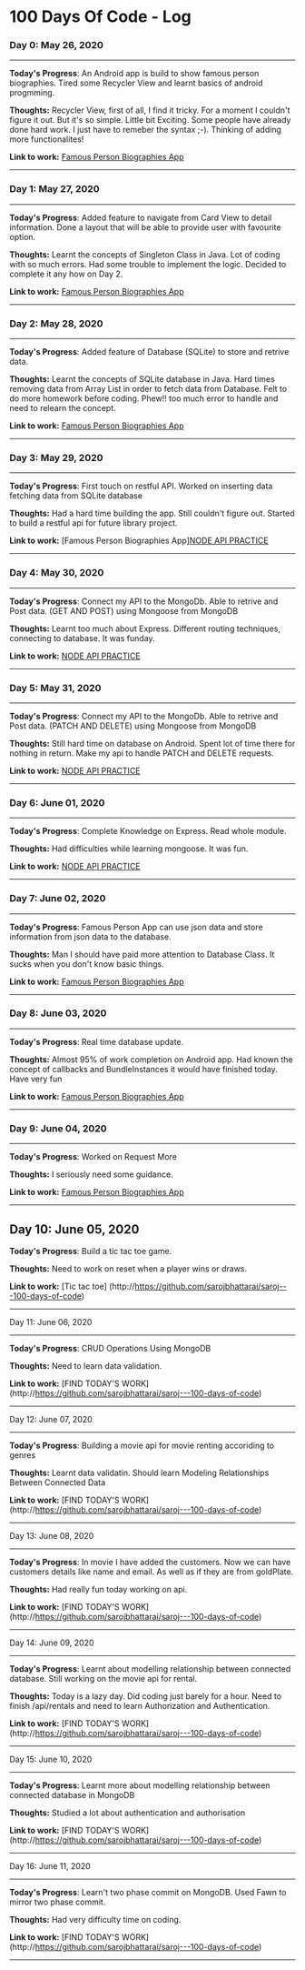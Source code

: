 # 100 Days Of Code - Log

### Day 0: May 26, 2020

----------------------------------------------------------------------------------------------------------------------------

**Today's Progress**: An Android app is build to show famous person biographies. Tired some Recycler View and learnt basics of android progmming.

**Thoughts:** Recycler View, first of all, I find it tricky. For a moment I couldn't figure it out. But it's so simple. Little bit Exciting. Some people have already done hard work. I just have to remeber the syntax ;-). Thinking of adding more functionalites! 

**Link to work:** [Famous Person Biographies App](http://https://github.com/sarojbhattarai/saroj---100-days-of-code/Famouspersonbiographies)

----------------------------------------------------------------------------------------------------------------------------



### Day 1: May 27, 2020

----------------------------------------------------------------------------------------------------------------------------

**Today's Progress**: Added feature to navigate from Card View to detail information. Done a layout that will be able to provide user with favourite option.

**Thoughts:** Learnt the concepts of Singleton Class in Java. Lot of coding with so much errors. Had some trouble to implement the logic. Decided to complete it any how on Day 2.

**Link to work:** [Famous Person Biographies App](http://https://github.com/sarojbhattarai/saroj---100-days-of-code/Famouspersonbiographies)

----------------------------------------------------------------------------------------------------------------------------


### Day 2: May 28, 2020

----------------------------------------------------------------------------------------------------------------------------

**Today's Progress**: Added feature of Database (SQLite) to store and retrive data. 

**Thoughts:** Learnt the concepts of SQLite database in Java. Hard times removing data from Array List in order to fetch data from Database. Felt to do more homework before coding. Phew!! too much error to handle and need to relearn the concept.

**Link to work:** [Famous Person Biographies App](http://https://github.com/sarojbhattarai/saroj---100-days-of-code/Famouspersonbiographies)

----------------------------------------------------------------------------------------------------------------------------


### Day 3: May 29, 2020

----------------------------------------------------------------------------------------------------------------------------

**Today's Progress**: First touch on restful API. Worked on inserting data fetching data from SQLite database

**Thoughts:** Had a hard time building the app. Still couldn't figure out. Started to build a restful api for future library project.

**Link to work:** [Famous Person Biographies App][NODE API PRACTICE](https://github.com/sarojbhattarai/saroj---100-days-of-code/tree/master/nodeapi)


----------------------------------------------------------------------------------------------------------------------------

### Day 4: May 30, 2020

----------------------------------------------------------------------------------------------------------------------------

**Today's Progress**: Connect my API to the MongoDb. Able to retrive and Post data. (GET AND POST) using Mongoose from MongoDB

**Thoughts:** Learnt too much about Express. Different routing techniques, connecting to database. It was funday.

**Link to work:** [NODE API PRACTICE](https://github.com/sarojbhattarai/saroj---100-days-of-code/tree/master/nodeapi)


----------------------------------------------------------------------------------------------------------------------------


### Day 5: May 31, 2020

----------------------------------------------------------------------------------------------------------------------------

**Today's Progress**: Connect my API to the MongoDb. Able to retrive and Post data. (PATCH AND DELETE) using Mongoose from MongoDB

**Thoughts:** Still hard time on database on Android. Spent lot of time there for nothing in return. Make my api to handle PATCH and DELETE requests. 

**Link to work:** [NODE API PRACTICE](https://github.com/sarojbhattarai/saroj---100-days-of-code/tree/master/nodeapi)


----------------------------------------------------------------------------------------------------------------------------

### Day 6: June 01, 2020

----------------------------------------------------------------------------------------------------------------------------

**Today's Progress**: Complete Knowledge on Express. Read whole module. 

**Thoughts:** Had difficulties while learning mongoose. It was fun.

**Link to work:** [NODE API PRACTICE](https://github.com/sarojbhattarai/saroj---100-days-of-code/tree/master/nodeapi)


----------------------------------------------------------------------------------------------------------------------------

### Day 7: June 02, 2020

----------------------------------------------------------------------------------------------------------------------------

**Today's Progress**: Famous Person App can use json data and store information from json data to the database.

**Thoughts:** Man I should have paid more attention to Database Class. It sucks when you don't know basic things.

**Link to work:** [Famous Person Biographies App](http://https://github.com/sarojbhattarai/saroj---100-days-of-code/Famouspersonbiographies)


----------------------------------------------------------------------------------------------------------------------------

### Day 8: June 03, 2020

----------------------------------------------------------------------------------------------------------------------------

**Today's Progress**: Real time database update. 

**Thoughts:** Almost 95% of work completion on Android app. Had known the concept of callbacks and BundleInstances it would have finished today. Have very fun

**Link to work:** [Famous Person Biographies App](http://https://github.com/sarojbhattarai/saroj---100-days-of-code/Famouspersonbiographies)


----------------------------------------------------------------------------------------------------------------------------


### Day 9: June 04, 2020

----------------------------------------------------------------------------------------------------------------------------

**Today's Progress**: Worked on Request More

**Thoughts:** I seriously need some guidance. 

**Link to work:** [Famous Person Biographies App](http://https://github.com/sarojbhattarai/saroj---100-days-of-code/Famouspersonbiographies)


----------------------------------------------------------------------------------------------------------------------------

Day 10: June 05, 2020
----------------------------------------------------------------------------------------------------------------------------

**Today's Progress**: Build a tic tac toe game. 

**Thoughts:** Need to work on reset when a player wins or draws. 

**Link to work:** [Tic tac toe] (http://https://github.com/sarojbhattarai/saroj---100-days-of-code)


----------------------------------------------------------------------------------------------------------------------------

Day 11: June 06, 2020

----------------------------------------------------------------------------------------------------------------------------

**Today's Progress**: CRUD Operations Using MongoDB

**Thoughts:** Need to learn data validation.  

**Link to work:** [FIND TODAY'S WORK] (http://https://github.com/sarojbhattarai/saroj---100-days-of-code)


---------------------------------------------------------------------------------------------------------------------------

Day 12: June 07, 2020

----------------------------------------------------------------------------------------------------------------------------

**Today's Progress**: Building a movie api for movie renting accoriding to genres

**Thoughts:** Learnt data validatin. Should learn Modeling Relationships Between Connected Data

**Link to work:** [FIND TODAY'S WORK] (http://https://github.com/sarojbhattarai/saroj---100-days-of-code)


---------------------------------------------------------------------------------------------------------------------------

Day 13: June 08, 2020

----------------------------------------------------------------------------------------------------------------------------

**Today's Progress**: In movie I have added the customers. Now we can have customers details like name and email. As well as if they are from goldPlate.

**Thoughts:** Had really fun today working on api. 

**Link to work:** [FIND TODAY'S WORK] (http://https://github.com/sarojbhattarai/saroj---100-days-of-code)


---------------------------------------------------------------------------------------------------------------------------

Day 14: June 09, 2020

---

**Today's Progress**: Learnt about modelling relationship between connected database. Still working on the movie api for rental.

**Thoughts:** Today is a lazy day. Did coding just barely for a hour. Need to finish /api/rentals and need to learn Authorization and Authentication.

**Link to work:** [FIND TODAY'S WORK] (http://https://github.com/sarojbhattarai/saroj---100-days-of-code)


---

Day 15: June 10, 2020

---

**Today's Progress**: Learnt more about modelling relationship between connected database in MongoDB

**Thoughts:** Studied a lot about authentication and authorisation

**Link to work:** [FIND TODAY'S WORK] (http://https://github.com/sarojbhattarai/saroj---100-days-of-code)


---

Day 16: June 11, 2020

---

**Today's Progress**: Learn't two phase commit on MongoDB. Used Fawn to mirror two phase commit. 

**Thoughts:** Had very difficulty time on coding. 

**Link to work:** [FIND TODAY'S WORK] (http://https://github.com/sarojbhattarai/saroj---100-days-of-code)


---